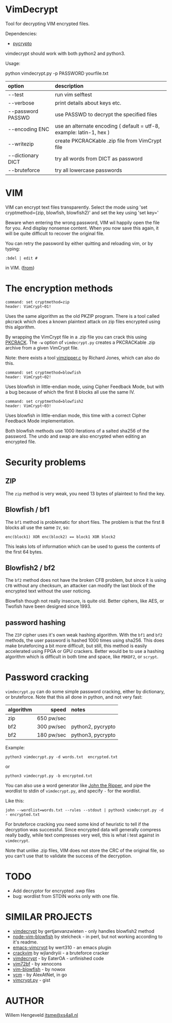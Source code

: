 VimDecrypt
==========

Tool for decrypting VIM encrypted files.

Dependencies:
 * [pycrypto](https://pypi.python.org/pypi/pycrypto)

vimdecrypt should work with both python2 and python3.


Usage:

   python vimdecrypt.py -p PASSWORD yourfile.txt

| option             | description
|:------------------ |:-------------------------
| --test             | run vim selftest
| --verbose          | print details about keys etc.
| --password PASSWD  | use PASSWD to decrypt the specified files
| --encoding ENC     | use an alternate encoding ( default = utf-8, example: latin-1, hex )
| --writezip         | create PKCRACKable .zip file from VimCrypt file
| --dictionary DICT  | try all words from DICT as password
| --bruteforce       | try all lowercase passwords


VIM
===

VIM can encrypt text files transparently.
Select the mode using 'set cryptmethod={zip, blowfish, blowfish2}'
and set the key using 'set key=<secret>'

Beware when entering the wrong password, VIM wil happily open the file for you.
And display nonsense content.
When you now save this again, it will be quite difficult to recover the original file.

You can retry the password by either quitting and reloading vim, or by typing:

    :bdel | edit #

in VIM. ([from](http://stackoverflow.com/questions/22353221/not-able-to-recover-vim-encrypted-file-after-set-key))


The encryption methods
======================

    command: set cryptmethod=zip
    header: VimCrypt~01!

Uses the same algorithm as the old PKZIP program.
There is a tool called pkcrack which does a known plaintext attack
on zip files encrypted using this algorithm.

By wrapping the VimCrypt file in a .zip file you can crack this
using [PKCRACK](https://www.unix-ag.uni-kl.de/~conrad/krypto/pkcrack.html).
The `-w` option of `vimdecrypt.py` creates a PKCRACKable .zip archive from a given VimCrypt file.

Note: there exists a tool [vimzipper.c](http://pastebin.com/7gKp6P3J) by Richard Jones, which
can also do this.


    command: set cryptmethod=blowfish
    header: VimCrypt~02!

Uses blowfish in little-endian mode, using Cipher Feedback Mode, but with a bug because of which the first 8 blocks all use the same IV.


    command: set cryptmethod=blowfish2
    header: VimCrypt~03!

Uses blowfish in little-endian mode, this time with a correct Cipher Feedback Mode implementation.


Both blowfish methods use 1000 iterations of a salted sha256 of the password.
The undo and swap are also encrypted when editing an encrypted file.


Security problems
=================

ZIP
---

The `zip` method is very weak, you need 13 bytes of plaintext to find the key.

Blowfish / bf1
--------------

The `bf1` method is problematic for short files. 
The problem is that the first 8 blocks all use the same `IV`, so:

    enc(block1) XOR enc(block2) == block1 XOR block2

This leaks lots of information which can be used to guess the contents
of the first 64 bytes.

Blowfish2 / bf2
---------------

The `bf2` method does not have the broken CFB problem, but 
since it is using `CFB` without any checksum, an attacker can modify
the last block of the encrypted text without the user noticing.

Blowfish though not really insecure, is quite old. Better ciphers, like AES,
or Twofish have been designed since 1993.

password hashing
----------------

The `ZIP` cipher uses it's own weak hashing algorithm.
With the `bf1` and `bf2` methods, the user password is hashed 1000 times using sha256.
This does make bruteforcing a bit more difficult, but still, this method is easily accelerated
using FPGA or GPU crackers.
Better would be to use a hashing algorithm which is difficult in both time and space, like
`PBKDF2`, or `scrypt`.

Password cracking
=================

`vimdecrypt.py` can do some simple password cracking, either by dictionary, or bruteforce.
Note that this all done in python, and not very fast:

| algorithm | speed  |  notes
|:---- | -----------:|:----
|  zip | 650 pw/sec  |
|  bf2 | 300 pw/sec  | python2, pycrypto
|  bf2 | 180 pw/sec  | python3, pycrypto

Example:

    python3 vimdecrypt.py -d words.txt  encrypted.txt

or 

    python3 vimdecrypt.py -b encrypted.txt


You can also use a word generator like [John the Ripper](http://www.openwall.com/john/), and pipe the wordlist
to stdin of `vimdecrypt.py`, and specify `-` for the wordlist.

Like this:

    john --wordlist=words.txt --rules --stdout | python3 vimdecrypt.py -d - encrypted.txt


For bruteforce cracking you need some kind of heuristic to tell if the decryption was successful.
Since encrypted data will generally compress really badly, while text compresses very well,
this is what i test against in `vimdecrypt`.

Note that unlike .zip files, VIM does not store the CRC of the original file, so you can't use that to
validate the success of the decryption.



TODO
====

 * Add decryptor for encrypted .swp files
 * bug: wordlist from STDIN works only with one file.


SIMILAR PROJECTS
================

 * [vimdecrypt](https://github.com/gertjanvanzwieten/vimdecrypt) by gertjanvanzwieten - only handles blowfish2 method
 * [node-vim-blowfish](https://github.com/stelcheck/node-vim-blowfish) by stelcheck - in perl, but not working according to it's readme.
 * [emacs-vimcryot](https://github.com/wert310/emacs-vimcrypt) by wert310 - an emacs plugin
 * [crackvim](https://github.com/wjlandryiii/crackvim) by wjlandryiii - a bruteforce cracker
 * [vimdecrypt](https://github.com/EaterOA/vimdecrypt) - by EaterOA - unfinished code
 * [vim72bf](https://github.com/xenocons/vim72bf) - by xenocons
 * [vim-blowfish](https://github.com/nowox/vim-blowfish) - by nowox
 * [vcm](https://github.com/AlexAtNet/vcm) - by AlexAtNet, in go
 * [vimcrypt.py](https://gist.github.com/amtal/d482a2f8913bc6e2c2e0) - gist


AUTHOR
======

Willem Hengeveld <itsme@xs4all.nl>

